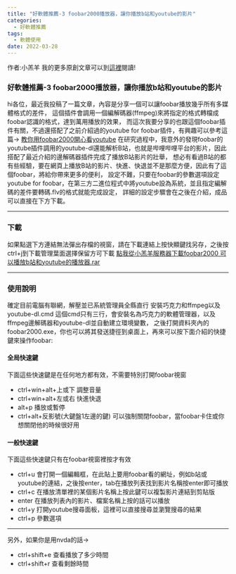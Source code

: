 ```yaml
---
title: "好軟體推薦-3 foobar2000播放器，讓你播放b站和youtube的影片"
categories:
  - 好軟體推薦
tags: 
  - 軟體使用
date: 2022-03-28
---
```


作者:小羔羊
我的更多原創文章可以到[這裡](https://lamb.tw/)閱讀!


### 好軟體推薦-3 foobar2000播放器，讓你播放b站和youtube的影片

hi各位，最近我投稿了一篇文章，內容是分享一個可以讓foobar播放幾乎所有多媒體格式的差件，
這個插件會調用一個編解碼器(ffmpeg)來將指定的格式轉檔成foobar認識的格式，達到萬用播放的效果，
而這次我要分享的也跟這個foobar插件有關，不過還搭配了之前介紹過的youtube for foobar插件，有興趣可以參考這篇→
[教你用foobar2000開心看youtube](https://www.nvda.org.tw/teaching/article/ui=2004160143tm=1937079283)
在研究過程中，我意外的發現foobar的youtube插件調用的youtube-dl還能解析B站，也就是哔哩哔哩平台的影片，因此搭配了最近介紹的邊解碼器插件完成了播放B站影片的壯舉，
想必有看過B站的都有些經驗，要在網頁上播放B站的影片、快進、快退並不是那麼方便，因此有了這個foobar，將給你帶來更多的便利，
設定不難，只要在foobar的參數選項設定youtube for foobar，在第三方二進位程式中將youtube設為系統，並且指定編解碼的差件要轉碼.flv的格式就能完成設定，
詳細的設定步驟會在之後在介紹，成品可以直接在下方下載。

---


### 下載

如果點選下方連結無法彈出存檔的視窗，請在下載連結上按快顯鍵找另存，之後按ctrl+j到下載管理葉面選擇保留方可下載
[點我從小羔羊服務器下載foobar2000 可以播放b站和youtube的播放器.rar](https://file.lamb.tw/f/abd6ee6f81714568b1f7/?dl=1)

---


### 使用說明

確定目前電腦有聯網，解壓並已系統管理員全縣直行
安裝巧克力和ffmpeg以及youtube-dl.cmd
這個cmd只有三行，會安裝名為巧克力的軟體管理器，以及ffmpeg邊解碼器和youtube-dl並自動建立環境變數，
之後打開資料夾內的foobar2000.exe，你也可以將其發送捷徑到桌面上，再來可以按下面介紹的快捷鍵來操作foobar:

#### 全局快速鍵

下面這些快速鍵是在任何地方都有效，不需要特別打開foobar視窗

* ctrl+win+alt+上或下 調整音量
* ctrl+win+alt+左或右 快進快退
* alt+p 播放或暫停
* ctrl+alt+反影號(大鍵盤1左邊的鍵) 可以強制關閉foobar，當foobar卡住或你想關閉他的時候很好用


#### 一般快速鍵

下面這些快速鍵只有在foobar視窗裡按才有效


* ctrl+u 會打開一個編輯框，在此貼上要用foobar看的網址，例如b站或youtube的連結，之後按enter，tab在播放列表找到影片名稱按enter即可播放
* ctrl+c 在播放清單裡的某個影片名稱上按此鍵可以複製影片連結到剪貼版
* enter 在播放列表內的影片、檔案名稱上按的話可以播放
* ctrl+y 打開youtube搜尋面板，這裡可以直接搜尋並瀏覽搜尋的結果
* ctrl+p 參數選項


---

另外，如果你是用nvda的話→

* ctrl+shift+e 查看播放了多少時間
* ctrl+shift+r 查看剩餘時間


